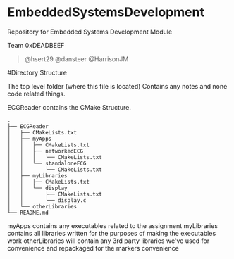 # EmbeddedSystemsDevelopment
Repository for Embedded Systems Development Module

Team 0xDEADBEEF
>@hsert29
>@dansteer
>@HarrisonJM

#Directory Structure

The top level folder (where this file is located) Contains any notes and none code related things.

ECGReader contains the CMake Structure.
```
.
├── ECGReader
│   ├── CMakeLists.txt
│   ├── myApps
│   │   ├── CMakeLists.txt
│   │   ├── networkedECG
│   │   │   └── CMakeLists.txt
│   │   └── standaloneECG
│   │       └── CMakeLists.txt
│   ├── myLibraries
│   │   ├── CMakeLists.txt
│   │   └── display
│   │       ├── CMakeLists.txt
│   │       └── display.c
│   └── otherLibraries
└── README.md
```

myApps contains any executables related to the assignment
myLibraries contains all libraries written for the purposes of making the executables work
otherLibraries will contain any 3rd party libraries we've used for convenience and repackaged for the markers convenience
